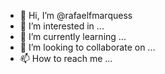 - 👋 Hi, I’m @rafaelfmarquess
- 👀 I’m interested in ...
- 🌱 I’m currently learning ...
- 💞️ I’m looking to collaborate on ...
- 📫 How to reach me ...

<!---
rafaelfmarquess/rafaelfmarquess is a ✨ special ✨ repository because its `README.md` (this file) appears on your GitHub profile.
You can click the Preview link to take a look at your changes.
--->
